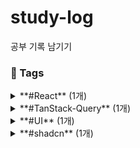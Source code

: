 # study-log
공부 기록 남기기

<!-- TAGS_START -->

### 📌 Tags

<details>
<summary>**#React** (1개)</summary>

- [19](2025/05/19.md) 2025-05-19
</details>

<details>
<summary>**#TanStack-Query** (1개)</summary>

- [19-1](2025/05/19-1.md) 2025-05-19
</details>

<details>
<summary>**#UI** (1개)</summary>

- [19](2025/05/19.md) 2025-05-19
</details>

<details>
<summary>**#shadcn** (1개)</summary>

- [19](2025/05/19.md) 2025-05-19
</details>


<!-- TAGS_END -->